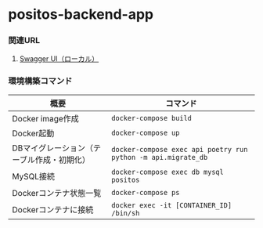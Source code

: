 # positos-backend-app

### 関連URL
1. [Swagger UI（ローカル）](http://localhost:8000/docs)


### 環境構築コマンド
| 概要                               | コマンド                                                                 |
|------------------------------------|--------------------------------------------------------------------------|
| Docker image作成                  | `docker-compose build`|
| Docker起動                        | `docker-compose up`|
| DBマイグレーション（テーブル作成・初期化） | `docker-compose exec api poetry run python -m api.migrate_db`|
| MySQL接続                         | `docker-compose exec db mysql positos`|
| Dockerコンテナ状態一覧           | `docker-compose ps`|
| Dockerコンテナに接続             | `docker exec -it [CONTAINER_ID] /bin/sh`|
